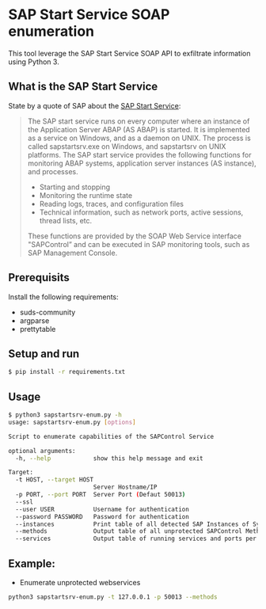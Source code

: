 # SAP Start Service SOAP enumeration

This tool leverage the SAP Start Service SOAP API to exfiltrate information using Python 3.

## What is the SAP Start Service
State by a quote of SAP about the [SAP Start Service](https://help.sap.com/docs/ABAP_PLATFORM/7bbf03267f654b5cb06a8bf78f61fca1/b3903925c34a45e28a2861b59c3c5623.html):

> The SAP start service runs on every computer where an instance of the Application Server ABAP (AS ABAP) is started. It is implemented as a service on Windows, and as a daemon on UNIX. The process is called sapstartsrv.exe on Windows, and sapstartsrv on UNIX platforms.
> The SAP start service provides the following functions for monitoring ABAP systems, application server instances (AS instance), and processes.
> - Starting and stopping
> - Monitoring the runtime state
> - Reading logs, traces, and configuration files
> - Technical information, such as network ports, active sessions, thread lists, etc.
> 
> These functions are provided by the SOAP Web Service interface "SAPControl” and can be executed in SAP monitoring tools, such as SAP Management Console.


## Prerequisits
Install the following requirements:
- suds-community
- argparse
- prettytable

## Setup and run
```bash
$ pip install -r requirements.txt
```
## Usage
```bash
$ python3 sapstartsrv-enum.py -h 
usage: sapstartsrv-enum.py [options]

Script to enumerate capabilities of the SAPControl Service

optional arguments:
  -h, --help            show this help message and exit

Target:
  -t HOST, --target HOST
                        Server Hostname/IP
  -p PORT, --port PORT  Server Port (Defaut 50013)
  --ssl
  --user USER           Username for authentication
  --password PASSWORD   Password for authentication
  --instances           Print table of all detected SAP Instances of System
  --methods             Output table of all unprotected SAPControl Methods per Instance
  --services            Output table of running services and ports per Instance (Authenticated)
```
## Example:
- Enumerate unprotected webservices
```bash
python3 sapstartsrv-enum.py -t 127.0.0.1 -p 50013 --methods
```
